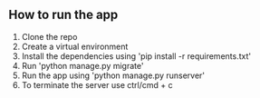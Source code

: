 ## How to run the app
1. Clone the repo
2. Create a virtual environment
3. Install the dependencies using 'pip install -r requirements.txt'
4. Run 'python manage.py migrate'
5. Run the app using 'python manage.py runserver'
6. To terminate the server use ctrl/cmd + c